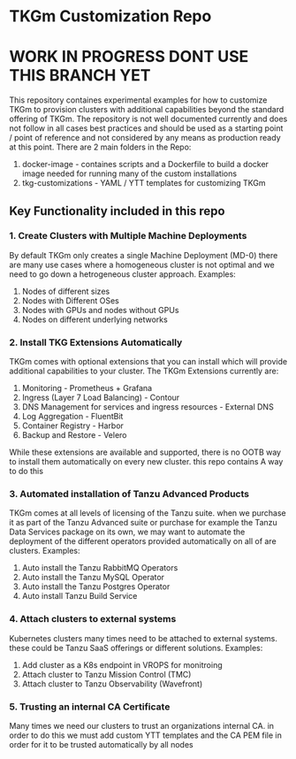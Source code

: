# TKGm Customization Repo
# WORK IN PROGRESS DONT USE THIS BRANCH YET
This repository containes experimental examples for how to customize TKGm to provision clusters with additional capabilities beyond the standard offering of TKGm.
The repository is not well documented currently and does not follow in all cases best practices and should be used as a starting point / point of reference and not considered by any means as production ready at this point. 
There are 2 main folders in the Repo:
1. docker-image - containes scripts and a Dockerfile to build a docker image needed for running many of the custom installations
2. tkg-customizations - YAML / YTT templates for customizing TKGm

## Key Functionality included in this repo
### 1. Create Clusters with Multiple Machine Deployments
By default TKGm only creates a single Machine Deployment (MD-0) 
there are many use cases where a homogeneous cluster is not optimal and we need to go down a hetrogeneous cluster approach. 
Examples: 
1. Nodes of different sizes
2. Nodes with Different OSes
3. Nodes with GPUs and nodes without GPUs
4. Nodes on different underlying networks

### 2. Install TKG Extensions Automatically
TKGm comes with optional extensions that you can install which will provide additional capabilities to your cluster.
The TKGm Extensions currently are:
1. Monitoring - Prometheus + Grafana
2. Ingress (Layer 7 Load Balancing) - Contour
3. DNS Management for services and ingress resources - External DNS
4. Log Aggregation - FluentBit
5. Container Registry - Harbor
6. Backup and Restore - Velero

While these extensions are available and supported, there is no OOTB way to install them automatically on every new cluster. this repo contains A way to do this

### 3. Automated installation of Tanzu Advanced Products
TKGm comes at all levels of licensing of the Tanzu suite. when we purchase it as part of the Tanzu Advanced suite or purchase for example the Tanzu Data Services package on its own, we may want to automate the deployment of the different operators provided automatically on all of are clusters.
Examples:
1. Auto install the Tanzu RabbitMQ Operators
2. Auto install the Tanzu MySQL Operator
3. Auto install the Tanzu Postgres Operator
4. Auto install Tanzu Build Service

### 4. Attach clusters to external systems
Kubernetes clusters many times need to be attached to external systems. these could be Tanzu SaaS offerings or different solutions.
Examples:
1. Add cluster as a K8s endpoint in VROPS for monitroing
2. Attach cluster to Tanzu Mission Control (TMC)
3. Attach cluster to Tanzu Observability (Wavefront)

### 5. Trusting an internal CA Certificate
Many times we need our clusters to trust an organizations internal CA. in order to do this we must add custom YTT templates and the CA PEM file in order for it to be trusted automatically by all nodes

